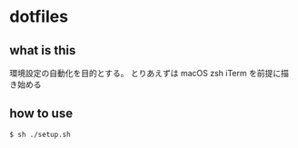 # dotfiles

## what is this

環境設定の自動化を目的とする。
とりあえずは macOS zsh iTerm を前提に描き始める

## how to use

```bash
$ sh ./setup.sh
```


